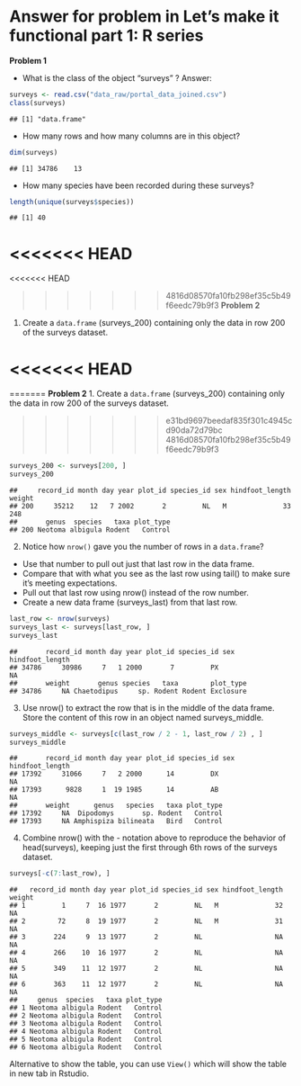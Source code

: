 Answer for problem in Let’s make it functional part 1: R series
================

**Problem 1**

  - What is the class of the object “surveys” ? Answer:

<!-- end list -->

``` r
surveys <- read.csv("data_raw/portal_data_joined.csv")
class(surveys)
```

    ## [1] "data.frame"

  - How many rows and how many columns are in this object?

<!-- end list -->

``` r
dim(surveys)
```

    ## [1] 34786    13

  - How many species have been recorded during these surveys?

<!-- end list -->

``` r
length(unique(surveys$species))
```

    ## [1] 40

<<<<<<< HEAD
=======
<<<<<<< HEAD
>>>>>>> 4816d08570fa10fb298ef35c5b49f6eedc79b9f3
**Problem 2**

1.  Create a `data.frame` (surveys\_200) containing only the data in row
    200 of the surveys dataset.

<!-- end list -->
<<<<<<< HEAD
=======
=======
**Problem 2** 1. Create a `data.frame` (surveys\_200) containing only
the data in row 200 of the surveys dataset.
>>>>>>> e31bd9697beedaf835f301c4945cd90da72d79bc
>>>>>>> 4816d08570fa10fb298ef35c5b49f6eedc79b9f3

``` r
surveys_200 <- surveys[200, ]
surveys_200
```

    ##     record_id month day year plot_id species_id sex hindfoot_length weight
    ## 200     35212    12   7 2002       2         NL   M              33    248
    ##       genus  species   taxa plot_type
    ## 200 Neotoma albigula Rodent   Control

2.  Notice how `nrow()` gave you the number of rows in a `data.frame`?

<!-- end list -->

  - Use that number to pull out just that last row in the data frame.
  - Compare that with what you see as the last row using tail() to make
    sure it’s meeting expectations.
  - Pull out that last row using nrow() instead of the row number.
  - Create a new data frame (surveys\_last) from that last row.

<!-- end list -->

``` r
last_row <- nrow(surveys)
surveys_last <- surveys[last_row, ]
surveys_last
```

    ##       record_id month day year plot_id species_id sex hindfoot_length
    ## 34786     30986     7   1 2000       7         PX                  NA
    ##       weight       genus species   taxa        plot_type
    ## 34786     NA Chaetodipus     sp. Rodent Rodent Exclosure

3.  Use nrow() to extract the row that is in the middle of the data
    frame. Store the content of this row in an object named
    surveys\_middle.

<!-- end list -->

``` r
surveys_middle <- surveys[c(last_row / 2 - 1, last_row / 2) , ]
surveys_middle
```

    ##       record_id month day year plot_id species_id sex hindfoot_length
    ## 17392     31066     7   2 2000      14         DX                  NA
    ## 17393      9828     1  19 1985      14         AB                  NA
    ##       weight      genus   species   taxa plot_type
    ## 17392     NA  Dipodomys       sp. Rodent   Control
    ## 17393     NA Amphispiza bilineata   Bird   Control

4.  Combine nrow() with the - notation above to reproduce the behavior
    of head(surveys), keeping just the first through 6th rows of the
    surveys
    dataset.

<!-- end list -->

``` r
surveys[-c(7:last_row), ]
```

    ##   record_id month day year plot_id species_id sex hindfoot_length weight
    ## 1         1     7  16 1977       2         NL   M              32     NA
    ## 2        72     8  19 1977       2         NL   M              31     NA
    ## 3       224     9  13 1977       2         NL                  NA     NA
    ## 4       266    10  16 1977       2         NL                  NA     NA
    ## 5       349    11  12 1977       2         NL                  NA     NA
    ## 6       363    11  12 1977       2         NL                  NA     NA
    ##     genus  species   taxa plot_type
    ## 1 Neotoma albigula Rodent   Control
    ## 2 Neotoma albigula Rodent   Control
    ## 3 Neotoma albigula Rodent   Control
    ## 4 Neotoma albigula Rodent   Control
    ## 5 Neotoma albigula Rodent   Control
    ## 6 Neotoma albigula Rodent   Control

Alternative to show the table, you can use `View()` which will show the
table in new tab in Rstudio.
